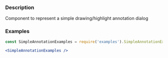 ### Description
Component to represent a simple drawing/highlight annotation dialog

### Examples
```jsx
const SimpleAnnotationExamples = require('examples').SimpleAnnotationExamples;

<SimpleAnnotationExamples />
```
